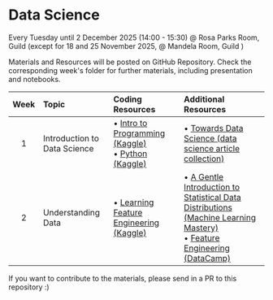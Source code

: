 # Data Science 

Every Tuesday until 2 December 2025 (14:00 - 15:30) @ Rosa Parks Room, Guild (except for 18 and 25 November 2025, @ Mandela Room, Guild )

Materials and Resources will be posted on GitHub Repository. Check the corresponding week's folder for further materials, including presentation and notebooks.


| Week | Topic | Coding Resources | Additional Resources |
|:------:|:-------|:------------------------|:---------------------------|
| 1 | Introduction to Data Science | • [Intro to Programming (Kaggle)](https://www.kaggle.com/learn/intro-to-programming) <br> • [Python (Kaggle)](https://www.kaggle.com/learn/python) | • [Towards Data Science (data science article collection)](https://towardsdatascience.com/) |
| 2 | Understanding Data | • [Learning Feature Engineering (Kaggle)](https://www.kaggle.com/learn/feature-engineering) | • [A Gentle Introduction to Statistical Data Distributions (Machine Learning Mastery)](https://machinelearningmastery.com/statistical-data-distributions/) <br> • [Feature Engineering (DataCamp)](https://www.datacamp.com/tutorial/feature-engineering)|


If you want to contribute to the materials, please send in a PR to this repository :)
